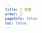 ```yaml
---
title: 🥪 饮食
order: 2
pageInfo: false
toc: false
---
```


<Food />

<script setup lang="ts">
import Food from "@Food";
</script>
